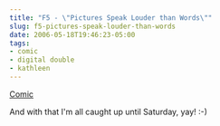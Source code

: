 ```yaml
---
title: "F5 - \"Pictures Speak Louder than Words\""
slug: f5-pictures-speak-louder-than-words
date: 2006-05-18T19:46:23-05:00
tags:
- comic
- digital double
- kathleen
---
```

[Comic](http://digitaldouble.smackjeeves.com/comics/54175/)

And with that I'm all caught up until Saturday, yay! :-)

